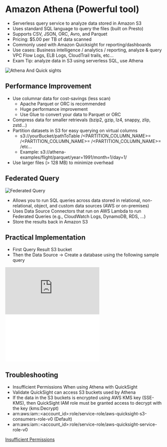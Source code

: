# Amazon Athena (Powerful tool)

- Serverless query service to analyze data stored in Amazon S3
- Uses standard SQL language to query the files (built on Presto)
- Supports CSV, JSON, ORC, Avro, and Parquet
- Pricing: $5.00 per TB of data scanned
- Commonly used with Amazon Quicksight for reporting/dashboards
- Use cases: Business intelligence / analytics / reporting, analyze & query VPC Flow Logs, ELB Logs, CloudTrail trails, etc...
- Exam Tip: analyze data in S3 using serverless SQL, use Athena


![Athena And Quick sights](./athena_quicksights.png)

## Performance Improvement

- Use columnar data for cost-savings (less scan)
  - Apache Parquet or ORC is recommended
  - Huge performance improvement
  - Use Glue to convert your data to Parquet or ORC
- Compress data for smaller retrievals (bzip2, gzip, lz4, snappy, zlip, zstd…)
- Partition datasets in S3 for easy querying on virtual columns
  - s3://yourBucket/pathToTable
                    /<PARTITION_COLUMN_NAME>=<VALUE>
                      /<PARTITION_COLUMN_NAME>=<VALUE>
                        /<PARTITION_COLUMN_NAME>=<VALUE>
                          /etc…
  - Example: s3://athena-examples/flight/parquet/year=1991/month=1/day=1/
- Use larger files (> 128 MB) to minimize overhead

## Federated Query

![Federated Query](./athena_federated_query.png)

- Allows you to run SQL queries across data stored in relational, non-relational, object, and custom data sources (AWS or on-premises)
- Uses Data Source Connectors that run on AWS Lambda to run Federated Queries (e.g., CloudWatch Logs, DynamoDB, RDS, …)
- Store the results back in Amazon S3

## Practical Implementation

- First Query Result S3 bucket
- Then the Data Source -> Create a database using the following sample query 

![S3 Access logs Athena](https://docs.aws.amazon.com/AmazonS3/latest/userguide/using-s3-access-logs-to-identify-requests.html)
![S3 Access logs Athena](../sample_codes/s3-advanced/athena-s3-access-logs.sql)

## Troubleshooting

- Insufficient Permissions When using Athena with QuickSight
- Validate QuickSight can access S3 buckets used by Athena
- If the data in the S3 buckets is encrypted using AWS KMS key (SSE-KMS), then QuickSight IAM role must be granted access to decrypt with the key (kms:Decrypt)
- arn:aws:iam::<account_id>:role/service-role/aws-quicksight-s3-consumers-role-v0 (Default)
- arn:aws:iam::<account_id>:role/service-role/aws-quicksight-service-role-v0

[Insufficient Permissions](./troubleshooting_permission_issue.png)
